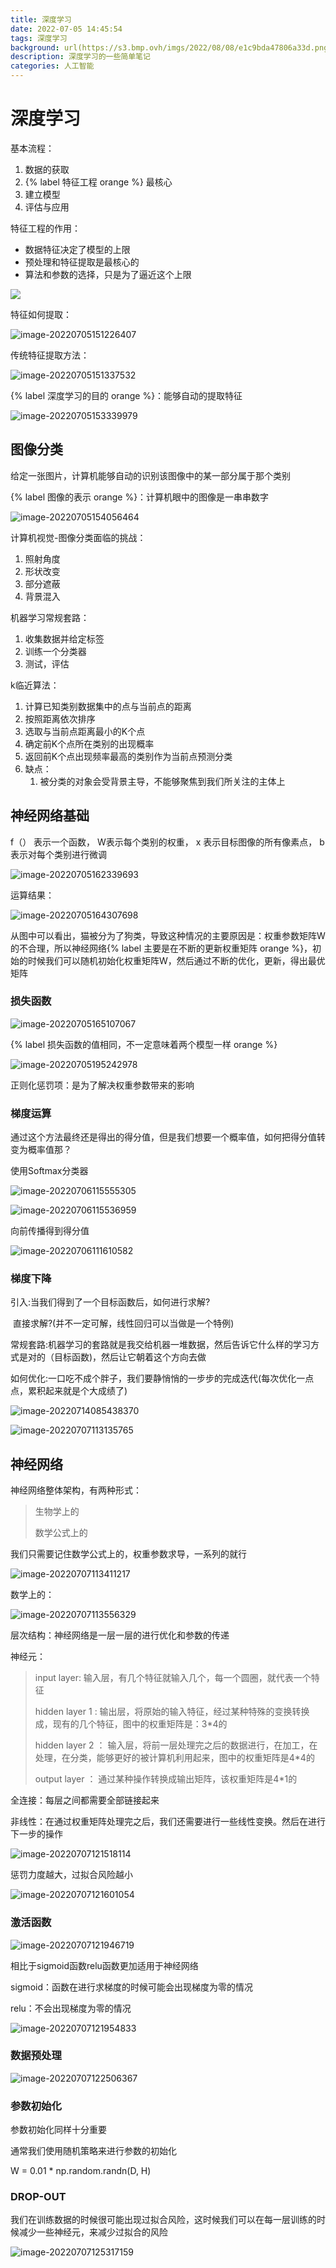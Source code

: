 ```yaml
---
title: 深度学习
date: 2022-07-05 14:45:54
tags: 深度学习
background: url(https://s3.bmp.ovh/imgs/2022/08/08/e1c9bda47806a33d.png)
description: 深度学习的一些简单笔记
categories: 人工智能
---
```


# 深度学习

基本流程：

1. 数据的获取
2. {% label 特征工程 orange %} 最核心
3. 建立模型
4. 评估与应用

特征工程的作用：

- 数据特征决定了模型的上限
- 预处理和特征提取是最核心的
- 算法和参数的选择，只是为了逼近这个上限 

![](https://s3.bmp.ovh/imgs/2022/11/05/7876966bba68834a.png)



特征如何提取：

![image-20220705151226407](https://s2.loli.net/2022/11/05/d52jHSpTcOgu4Aw.png)



传统特征提取方法：

![image-20220705151337532](https://s2.loli.net/2022/11/05/Hw1WhR4oQnIXD6Z.png)



{% label 深度学习的目的 orange %}：能够自动的提取特征



![image-20220705153339979](https://s2.loli.net/2022/11/05/sa7yoEQAnGTrci6.png)





## 图像分类

给定一张图片，计算机能够自动的识别该图像中的某一部分属于那个类别

{% label 图像的表示 orange %}：计算机眼中的图像是一串串数字

![image-20220705154056464](https://s2.loli.net/2022/11/05/lBYR7xiCjTz5ADQ.png)

计算机视觉-图像分类面临的挑战：

1. 照射角度
2. 形状改变
3. 部分遮蔽
4. 背景混入



机器学习常规套路：

1. 收集数据并给定标签
2. 训练一个分类器
3. 测试，评估



k临近算法：

1. 计算已知类别数据集中的点与当前点的距离
2. 按照距离依次排序
3. 选取与当前点距离最小的K个点
4. 确定前K个点所在类别的出现概率
5. 返回前K个点出现频率最高的类别作为当前点预测分类
6. 缺点：
   1. 被分类的对象会受背景主导，不能够聚焦到我们所关注的主体上



## 神经网络基础

f（） 表示一个函数， W表示每个类别的权重， x 表示目标图像的所有像素点， b表示对每个类别进行微调

![image-20220705162339693](https://s2.loli.net/2022/11/05/nHNCtk2R9ZAeiEx.png)



运算结果：

![image-20220705164307698](https://s2.loli.net/2022/11/05/erKvcQCTmPBDAXi.png)

从图中可以看出，猫被分为了狗类，导致这种情况的主要原因是：权重参数矩阵W的不合理，所以神经网络{% label 主要是在不断的更新权重矩阵 orange %}，初始的时候我们可以随机初始化权重矩阵W，然后通过不断的优化，更新，得出最优矩阵



### 损失函数



![image-20220705165107067](https://s2.loli.net/2022/11/05/zfnWFur7wQyATH4.png)

 

{% label 损失函数的值相同，不一定意味着两个模型一样 orange %}

![image-20220705195242978](https://s2.loli.net/2022/11/05/T3Fvk1PLxNafdVO.png)



正则化惩罚项：是为了解决权重参数带来的影响

### 梯度运算



通过这个方法最终还是得出的得分值，但是我们想要一个概率值，如何把得分值转变为概率值那？

使用Softmax分类器

![image-20220706115555305](https://s2.loli.net/2022/11/05/NT7QvqKZ8jkBMzI.png)

![image-20220706115536959](https://s2.loli.net/2022/11/05/Gv5fb1kEQhMaVuF.png)



向前传播得到得分值

![image-20220706111610582](https://s2.loli.net/2022/11/05/wKXGMF8zfLIrjOl.png)



### 梯度下降

引入:当我们得到了一个目标函数后，如何进行求解?

​	直接求解?(并不一定可解，线性回归可以当做是一个特例)

常规套路:机器学习的套路就是我交给机器一堆数据，然后告诉它什么样的学习方式是对的（目标函数)，然后让它朝着这个方向去做

如何优化:一口吃不成个胖子，我们要静悄悄的一步步的完成迭代(每次优化一点点，累积起来就是个大成绩了)

![image-20220714085438370](https://s2.loli.net/2022/11/05/luUMmtTswd4F8p9.png)



![image-20220707113135765](https://s2.loli.net/2022/11/05/iXbz8ODlg2rUSEZ.png)



## 神经网络

神经网络整体架构，有两种形式：

> 生物学上的
>
> 数学公式上的

我们只需要记住数学公式上的，权重参数求导，一系列的就行

![image-20220707113411217](https://s2.loli.net/2022/11/05/IveuLC2inw8xYXK.png)

数学上的：

![image-20220707113556329](https://s2.loli.net/2022/11/05/pHteLZB3WV5kUI4.png)

层次结构：神经网络是一层一层的进行优化和参数的传递

神经元：

> input layer: 输入层，有几个特征就输入几个，每一个圆圈，就代表一个特征
>
> hidden layer 1 : 输出层，将原始的输入特征，经过某种特殊的变换转换成，现有的几个特征，图中的权重矩阵是：3*4的
>
> hidden layer 2 ： 输入层，将前一层处理完之后的数据进行，在加工，在处理，在分类，能够更好的被计算机利用起来，图中的权重矩阵是4*4的
>
> output layer ： 通过某种操作转换成输出矩阵，该权重矩阵是4*1的

全连接：每层之间都需要全部链接起来

非线性：在通过权重矩阵处理完之后，我们还需要进行一些线性变换。然后在进行下一步的操作



![image-20220707121518114](https://s2.loli.net/2022/11/05/t1Pw7MFjuCYITV9.png)

惩罚力度越大，过拟合风险越小



![image-20220707121601054](https://s2.loli.net/2022/11/05/MUhTbIxQas5meXt.png)

### 激活函数



![image-20220707121946719](https://s2.loli.net/2022/11/05/RfAFNW3ox2IHPyJ.png)

相比于sigmoid函数relu函数更加适用于神经网络

sigmoid：函数在进行求梯度的时候可能会出现梯度为零的情况

relu：不会出现梯度为零的情况

![image-20220707121954833](https://s2.loli.net/2022/11/05/LOM1Zk6CinsmdRG.png)



### 数据预处理

![image-20220707122506367](https://s2.loli.net/2022/11/05/uTMEVIsLQzKUavX.png)



### 参数初始化

参数初始化同样十分重要

通常我们使用随机策略来进行参数的初始化

W = 0.01 * np.random.randn(D, H)

### DROP-OUT

我们在训练数据的时候很可能出现过拟合风险，这时候我们可以在每一层训练的时候减少一些神经元，来减少过拟合的风险

![image-20220707125317159](https://s2.loli.net/2022/11/05/akVeEpzAjx4ho6Q.png)

